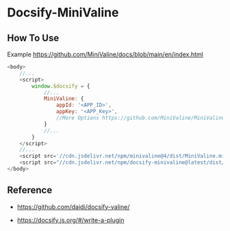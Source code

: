 # Docsify-MiniValine 

## How To Use

Example <https://github.com/MiniValine/docs/blob/main/en/index.html>

```javascript
<body>
    //...
    <script>
        window.$docsify = {
			//...
			MiniValine: {
				appId: '<APP_ID>',
				appKey: '<APP_Key>',
				//More Options https://github.com/MiniValine/MiniValine#options
			}
			//...
        }
    </script> 
    //...
	<script src='//cdn.jsdelivr.net/npm/minivaline@4/dist/MiniValine.min.js'></script>
	<script src="//cdn.jsdelivr.net/npm/docsify-minivaline@latest/dist/docsify-minivaline.min.js"></script> 
</body>
```



## Reference 

+ https://github.com/daidi/docsify-valine/

+ https://docsify.js.org/#/write-a-plugin






